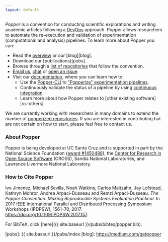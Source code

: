 ```yaml
---
layout: default
---
```


<center><script id="asciicast-227046" src="https://asciinema.org/a/227046.js" async></script></center>

_Popper_ is a convention for conducting scientific explorations and writing 
academic articles following a 
[DevOps](https://en.wikipedia.org/wiki/DevOps) approach. Popper allows 
researchers to automate the re-execution and validation of 
experimentation (computational and analysis) pipelines. To learn more 
about Popper you can:

  * Read the [overview][overview] or our [blog][blog].
  * Download our [publications][pubs].
  * Browse through a [list of repositories][popperized] that follow 
    the convention.
  * [Email us](mailto:ivo@cs.ucsc.edu), 
    [chat](https://gitter.im/systemslab/popper) or [open an 
    issue](https://github.com/systemslab/popper/issues/new).
  * Visit our [documentation][docs], where you can learn how to:
      * Use the [Popper-CLI][cli] to ["Popperize" experimentation 
        pipelines][quick-start].
      * Continuously validate the status of a pipeline by using 
        [continuous integration][ci].
      * Learn more about how Popper relates to [other existing 
        software][vs-others].

We are currently working with researchers in many domains to extend 
the number of [popperized 
repositories](https://github.com/popperized). If you are interested in 
contributing but are not certain on how to start, please feel free to 
contact us.

### About Popper

Popper is being developed at UC Santa Cruz and is supported in part by 
the National Science Foundation ([award 
#1450488](http://bigweatherweb.org)), the [Center for Research in Open 
Source Software](http://cross.ucsc.edu) (CROSS), Sandia National 
Laboratories, and Lawrence Livermore National Laboratory.

### How to Cite Popper

Ivo Jimenez, Michael Sevilla, Noah Watkins, Carlos Maltzahn, Jay 
Lofstead, Kathryn Mohror, Andrea Arpaci-Dusseau and Remzi 
Arpaci-Dusseau. _The Popper Convention: Making Reproducible Systems 
Evaluation Practical_. In 2017 IEEE International Parallel and 
Distributed Processing Symposium Workshops (IPDPSW), 1561–70, 2017. 
https://doi.org/10.1109/IPDPSW.2017.157.

For BibTeX, click [here]({{ site.baseurl }}/pubs/bibtex/popper.bib).

[popperized]: https://github.com/popperized
[quick-start]: https://popper.readthedocs.io/en/v1.1.2/sections/getting_started.html
[docs]: http://popper.readthedocs.io/en/latest/
[overview]: https://popper.readthedocs.io/en/v1.1.2/sections/concepts.html
[ci]: https://popper.readthedocs.io/en/v1.1.2/sections/ci_features.html
[vsothers]: https://popper.readthedocs.io/en/v1.1.2/sections/concepts.html#popper-vs-other-software
[cli]: https://github.com/systemslab/popper/
[pubs]: {{ site.baseurl }}/pubs/index
[blog]: https://medium.com/getpopper

